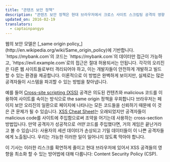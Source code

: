 ```yaml
---
title: "콘텐츠 보안 정책"
description: "콘텐츠 보안 정책은 현대 브라우저에서 크로스 사이트 스크립팅 공격의 영향을 줄이고, 위험요인을 최소화 할 수 있다."
updated_on: 2016-02-19
translators:
  - captainpangyo
---
```


<p class="intro" markdown="1">
웹의 보안 모델은 [_same origin policy_](http://en.wikipedia.org/wiki/Same_origin_policy)에 기반합니다.
`https://mybank.com`의 코드는 `https://mybank.com`의 데이터만 접근이 가능하고, `https://evil.example.com`로의 접근은 절대 허용되서는 안됩니다.
각각의 오리진은 다른 웹 사이트들로부터 격리되어야 하고, 이는 개발자들이 안전하게 개발하고 빌드할 수 있는 환경을 제공합니다.
이론적으로 이 방법은 완벽하게 보이지만, 실제로는 많은 공격자들이 시스템을 파괴할 수 있는 방법을 찾아냅니다.

예를 들어 [Cross-site scripting (XSS)](http://en.wikipedia.org/wiki/Cross-site_scripting) 공격은
의도된 컨텐츠와 malicious 코드를 이용하여 사이트를 속이는 방식으로 the same origin 정책을 우회합니다
브라우저는 페이지 보안 오리진의 일환으로 페이지에 나타나는 모든 코드들을 신뢰하기 때문에 이 것은 큰 문제가 될 수 있습니다.
[XSS Cheat Sheet](http://ha.ckers.org/xss.html)는 오래되었지만 공격자들이 malicious code를 사이트에 주입함으로써 조약을 어기는데 사용하는 cross-section 방법입니다.
만약 공격자가 성공적으로 _어떤_ 코드를 주입했다면, 거의 게임은 끝난거라고 볼 수 있습니다:
사용자의 세션 데이터가 손상되고 기밀 데이터들이 이 나쁜 공격자들에게 노출됩니다.
우리는 가능한 이러한 일이 일어나지 않도록 막아야 합니다.

이 기사는 이러한 리스크를 확연하게 줄이고 현대 브라우저에 있어서 XSS 공격들의 영향을 최소화 할 수 있는 방어법에 대해 다룹니다: Content Security Policy (CSP).
